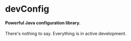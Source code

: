 # devConfig
#### Powerful Java configuration library.

There's nothing to say. Everything is in active development.
